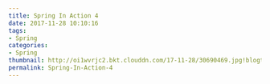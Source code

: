 ```yaml
---
title: Spring In Action 4
date: 2017-11-28 10:10:16
tags:
- Spring
categories:
- Spring
thumbnail: http://oi1wvrjc2.bkt.clouddn.com/17-11-28/30690469.jpg!blogtitle
permalink: Spring-In-Action-4
---
```

